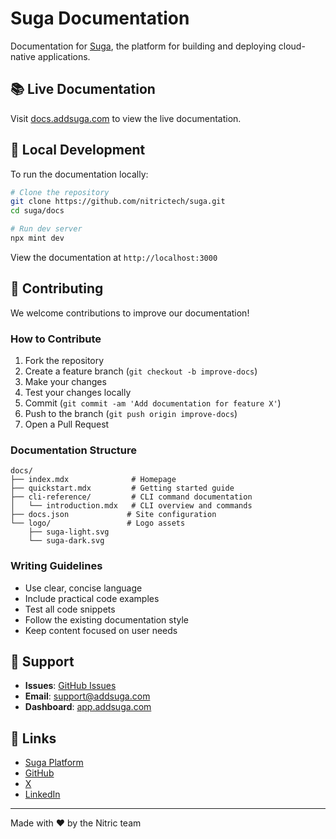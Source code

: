 # Suga Documentation

Documentation for [Suga](https://addsuga.com), the platform for building and deploying cloud-native applications.

## 📚 Live Documentation

Visit [docs.addsuga.com](https://docs.addsuga.com) to view the live documentation.

## 🚀 Local Development

To run the documentation locally:

```bash
# Clone the repository
git clone https://github.com/nitrictech/suga.git
cd suga/docs

# Run dev server
npx mint dev
```

View the documentation at `http://localhost:3000`

## 📝 Contributing

We welcome contributions to improve our documentation!

### How to Contribute

1. Fork the repository
2. Create a feature branch (`git checkout -b improve-docs`)
3. Make your changes
4. Test your changes locally
5. Commit (`git commit -am 'Add documentation for feature X'`)
6. Push to the branch (`git push origin improve-docs`)
7. Open a Pull Request

### Documentation Structure

```
docs/
├── index.mdx              # Homepage
├── quickstart.mdx         # Getting started guide
├── cli-reference/         # CLI command documentation
│   └── introduction.mdx   # CLI overview and commands
├── docs.json             # Site configuration
└── logo/                 # Logo assets
    ├── suga-light.svg
    └── suga-dark.svg
```

### Writing Guidelines

- Use clear, concise language
- Include practical code examples
- Test all code snippets
- Follow the existing documentation style
- Keep content focused on user needs

## 🤝 Support

- **Issues**: [GitHub Issues](https://github.com/nitrictech/suga/issues)
- **Email**: [support@addsuga.com](mailto:support@addsuga.com)
- **Dashboard**: [app.addsuga.com](https://app.addsuga.com)

## 🔗 Links

- [Suga Platform](https://addsuga.com)
- [GitHub](https://github.com/nitrictech/suga)
- [X](https://x.com/sugasrc)
- [LinkedIn](https://www.linkedin.com/company/nitrictech)

---

Made with ❤️ by the Nitric team
